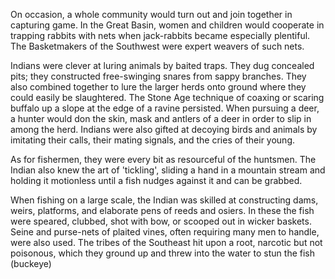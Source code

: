On occasion, a whole community would turn out and join together in capturing game. In the Great Basin, women and children would cooperate in trapping rabbits with nets when jack-rabbits became especially plentiful. The Basketmakers of the Southwest were expert weavers of such nets.

Indians were clever at luring animals by baited traps. They dug concealed pits; they constructed free-swinging snares from sappy branches. They also combined together to lure the larger herds onto ground where they could easily be slaughtered. The Stone Age technique of coaxing or scaring buffalo up a slope at the edge of a ravine persisted. When pursuing a deer, a hunter would don the skin, mask and antlers of a deer in order to slip in among the herd. Indians were also gifted at decoying birds and animals by imitating their calls, their mating signals, and the cries of their young.

As for fishermen, they were every bit as resourceful of the huntsmen. The Indian also knew the art of 'tickling', sliding a hand in a mountain stream and holding it motionless until a fish nudges against it and can be grabbed.

When fishing on a large scale, the Indian was skilled at constructing dams, weirs, platforms, and elaborate pens of reeds and osiers. In these the fish were speared, clubbed, shot with bow, or scooped out in wicker baskets. Seine and purse-nets of plaited vines, often requiring many men to handle, were also used. The tribes of the Southeast hit upon a root, narcotic but not poisonous, which they ground up and threw into the water to stun the fish (buckeye)
